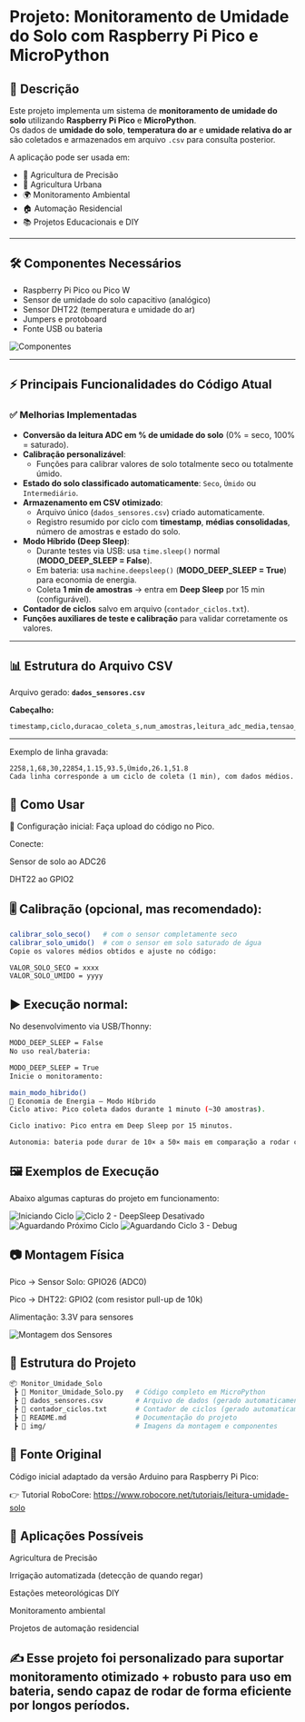 # Projeto: Monitoramento de Umidade do Solo com Raspberry Pi Pico e MicroPython

## 📌 Descrição

Este projeto implementa um sistema de **monitoramento de umidade do solo** utilizando **Raspberry Pi Pico** e **MicroPython**.  
Os dados de **umidade do solo**, **temperatura do ar** e **umidade relativa do ar** são coletados e armazenados em arquivo `.csv` para consulta posterior.  

A aplicação pode ser usada em:
- 🌱 Agricultura de Precisão  
- 🌿 Agricultura Urbana  
- 🌍 Monitoramento Ambiental  
- 🏠 Automação Residencial  
- 📚 Projetos Educacionais e DIY  

---

## 🛠️ Componentes Necessários

- Raspberry Pi Pico ou Pico W  
- Sensor de umidade do solo capacitivo (analógico)  
- Sensor DHT22 (temperatura e umidade do ar)  
- Jumpers e protoboard  
- Fonte USB ou bateria  

![Componentes](img/DHT22_UMIDADE_SOLO.png)

---

## ⚡ Principais Funcionalidades do Código Atual

### ✅ Melhorias Implementadas
- **Conversão da leitura ADC em % de umidade do solo** (0% = seco, 100% = saturado).  
- **Calibração personalizável**:
  - Funções para calibrar valores de solo totalmente seco ou totalmente úmido.  
- **Estado do solo classificado automaticamente**: `Seco`, `Úmido` ou `Intermediário`.  
- **Armazenamento em CSV otimizado**:
  - Arquivo único (`dados_sensores.csv`) criado automaticamente.  
  - Registro resumido por ciclo com **timestamp**, **médias consolidadas**, número de amostras e estado do solo.  
- **Modo Híbrido (Deep Sleep)**:
  - Durante testes via USB: usa `time.sleep()` normal (**MODO_DEEP_SLEEP = False**).  
  - Em bateria: usa `machine.deepsleep()` (**MODO_DEEP_SLEEP = True**) para economia de energia.  
  - Coleta **1 min de amostras** → entra em **Deep Sleep** por 15 min (configurável).  
- **Contador de ciclos** salvo em arquivo (`contador_ciclos.txt`).  
- **Funções auxiliares de teste e calibração** para validar corretamente os valores.  

---

## 📊 Estrutura do Arquivo CSV

Arquivo gerado: **`dados_sensores.csv`**

**Cabeçalho:**
```csv
timestamp,ciclo,duracao_coleta_s,num_amostras,leitura_adc_media,tensao_v_media,umidade_solo_pct,estado_solo,temperatura_c,umidade_ar_pct
```
---

Exemplo de linha gravada:

```csv
2258,1,68,30,22854,1.15,93.5,Úmido,26.1,51.8
Cada linha corresponde a um ciclo de coleta (1 min), com dados médios.
```

## 🚀 Como Usar
🔧 Configuração inicial:
Faça upload do código no Pico.

Conecte:

Sensor de solo ao ADC26

DHT22 ao GPIO2

## 🎚️ Calibração (opcional, mas recomendado):

```bash
calibrar_solo_seco()   # com o sensor completamente seco
calibrar_solo_umido()  # com o sensor em solo saturado de água
Copie os valores médios obtidos e ajuste no código:
```

```bash
VALOR_SOLO_SECO = xxxx
VALOR_SOLO_UMIDO = yyyy
```

## ▶️ Execução normal:
No desenvolvimento via USB/Thonny:

```bash
MODO_DEEP_SLEEP = False
No uso real/bateria:
```

```bash
MODO_DEEP_SLEEP = True
Inicie o monitoramento:
```

```bash
main_modo_hibrido()
🔋 Economia de Energia — Modo Híbrido
Ciclo ativo: Pico coleta dados durante 1 minuto (~30 amostras).

Ciclo inativo: Pico entra em Deep Sleep por 15 minutos.

Autonomia: bateria pode durar de 10× a 50× mais em comparação a rodar continuamente.
```

## 🖼️ Exemplos de Execução

Abaixo algumas capturas do projeto em funcionamento:

![Iniciando Ciclo](img/IniciandoCiclo.JPG)
![Ciclo 2 - DeepSleep Desativado](img/Ciclo2_DeepSleep_Desativado.JPG)
![Aguardando Próximo Ciclo](img/AguardandoProximoCiclo.JPG)
![Aguardando Ciclo 3 - Debug](img/AguardandoCiclo3_DeepSleep_Desativado_Debug.JPG)

## 📷 Montagem Física

Pico → Sensor Solo: GPIO26 (ADC0)

Pico → DHT22: GPIO2 (com resistor pull-up de 10k)

Alimentação: 3.3V para sensores

![Montagem dos Sensores](img/Sensores.png)

## 📂 Estrutura do Projeto

```bash
📦 Monitor_Umidade_Solo
 ┣ 📜 Monitor_Umidade_Solo.py   # Código completo em MicroPython
 ┣ 📜 dados_sensores.csv        # Arquivo de dados (gerado automaticamente)
 ┣ 📜 contador_ciclos.txt       # Contador de ciclos (gerado automaticamente)
 ┣ 📜 README.md                 # Documentação do projeto
 ┣ 📂 img/                      # Imagens da montagem e componentes
```

## 🔗 Fonte Original
Código inicial adaptado da versão Arduino para Raspberry Pi Pico:

👉 Tutorial RoboCore: https://www.robocore.net/tutoriais/leitura-umidade-solo

## 🌱 Aplicações Possíveis

Agricultura de Precisão

Irrigação automatizada (detecção de quando regar)

Estações meteorológicas DIY

Monitoramento ambiental

Projetos de automação residencial

## ✍️ Esse projeto foi personalizado para suportar monitoramento otimizado + robusto para uso em bateria, sendo capaz de rodar de forma eficiente por longos períodos.
